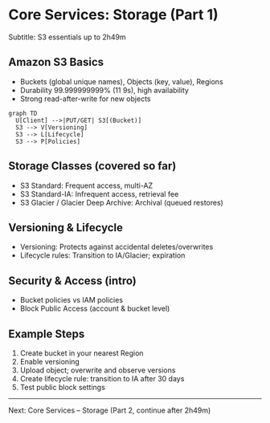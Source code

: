 # Core Services: Storage (Part 1)

Subtitle: S3 essentials up to 2h49m

## Amazon S3 Basics
- Buckets (global unique names), Objects (key, value), Regions
- Durability 99.999999999% (11 9s), high availability
- Strong read-after-write for new objects

```mermaid
graph TD
  U[Client] -->|PUT/GET| S3[(Bucket)]
  S3 --> V[Versioning]
  S3 --> L[Lifecycle]
  S3 --> P[Policies]
```

## Storage Classes (covered so far)
- S3 Standard: Frequent access, multi-AZ
- S3 Standard-IA: Infrequent access, retrieval fee
- S3 Glacier / Glacier Deep Archive: Archival (queued restores)

## Versioning & Lifecycle
- Versioning: Protects against accidental deletes/overwrites
- Lifecycle rules: Transition to IA/Glacier; expiration

## Security & Access (intro)
- Bucket policies vs IAM policies
- Block Public Access (account & bucket level)

## Example Steps
1. Create bucket in your nearest Region
2. Enable versioning
3. Upload object; overwrite and observe versions
4. Create lifecycle rule: transition to IA after 30 days
5. Test public block settings

---

Next: Core Services – Storage (Part 2, continue after 2h49m)
